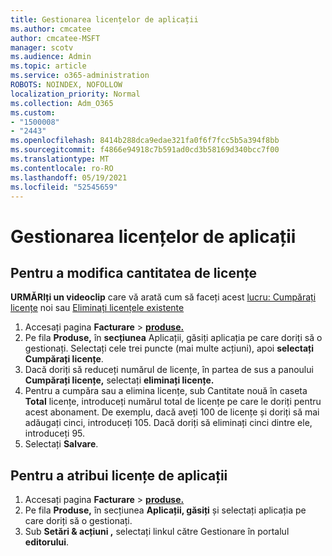 ```yaml
---
title: Gestionarea licențelor de aplicații
ms.author: cmcatee
author: cmcatee-MSFT
manager: scotv
ms.audience: Admin
ms.topic: article
ms.service: o365-administration
ROBOTS: NOINDEX, NOFOLLOW
localization_priority: Normal
ms.collection: Adm_O365
ms.custom:
- "1500008"
- "2443"
ms.openlocfilehash: 8414b288dca9edae321fa0f6f7fcc5b5a394f8bb
ms.sourcegitcommit: f4866e94918c7b591ad0cd3b58169d340bcc7f00
ms.translationtype: MT
ms.contentlocale: ro-RO
ms.lasthandoff: 05/19/2021
ms.locfileid: "52545659"
---
```

# <a name="manage-app-licenses"></a>Gestionarea licențelor de aplicații

## <a name="to-change-license-quantity"></a>Pentru a modifica cantitatea de licențe

**URMĂRIți un videoclip** care vă arată cum să faceți acest [lucru: Cumpărați licențe](https://go.microsoft.com/fwlink/p/?linkid=2154857) noi sau [Eliminați licențele existente](https://go.microsoft.com/fwlink/p/?linkid=2154938)

1. Accesați pagina **Facturare**  >  **[produse.](https://go.microsoft.com/fwlink/p/?linkid=842054)**
2. Pe fila **Produse,** în **secțiunea** Aplicații, găsiți aplicația pe care doriți să o gestionați. Selectați cele trei puncte (mai multe acțiuni), apoi **selectați Cumpărați licențe**.
3. Dacă doriți să reduceți numărul de licențe, în partea de sus a panoului **Cumpărați licențe,** selectați **eliminați licențe.**
4. Pentru a cumpăra sau  a elimina licențe, sub Cantitate nouă în caseta **Total** licențe, introduceți numărul total de licențe pe care le doriți pentru acest abonament. De exemplu, dacă aveți 100 de licențe și doriți să mai adăugați cinci, introduceți 105. Dacă doriți să eliminați cinci dintre ele, introduceți 95.
5. Selectați **Salvare**.

## <a name="to-assign-app-licenses"></a>Pentru a atribui licențe de aplicații

1. Accesați pagina **Facturare**  >  **[produse.](https://go.microsoft.com/fwlink/p/?linkid=842054)**
2. Pe fila **Produse,** în secțiunea **Aplicații, găsiți** și selectați aplicația pe care doriți să o gestionați.
3. Sub **Setări & acțiuni ,** selectați linkul către Gestionare în portalul **editorului**.